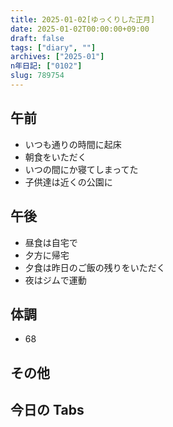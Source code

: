 ```yaml
---
title: 2025-01-02[ゆっくりした正月]
date: 2025-01-02T00:00:00+09:00
draft: false
tags: ["diary", ""]
archives: ["2025-01"]
n年日記: ["0102"]
slug: 789754
---
```


## 午前

- いつも通りの時間に起床
- 朝食をいただく
- いつの間にか寝てしまってた
- 子供達は近くの公園に

## 午後

- 昼食は自宅で
- 夕方に帰宅
- 夕食は昨日のご飯の残りをいただく
- 夜はジムで運動

## 体調

- 68

## その他

## 今日の Tabs
